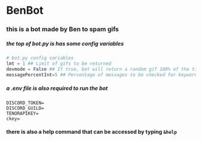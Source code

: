 # BenBot
### this is a bot made by Ben to spam gifs 
##### the top of bot.py is has some config variables
```python
# bot.py config variables
lmt = 1 ## Limit of gifs to be returned
devmode = False ## If true, bot will return a random gif 100% of the time
messagePercentInt=5 ## Percentage of messages to be checked for keywords
```
##### a .env file is also required to run the bot 
```shell
DISCORD_TOKEN=
DISCORD_GUILD=
TENORAPIKEY=
ckey=
```
#### there is also a help command that can be accessed by typing `&help`